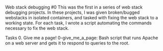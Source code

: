 Web stack debugging #0
This was the first in a series of web stack debugging projects. In these projects, I was given broken/bugged webstacks in isolated containers, and tasked with fixing the web stack to a working state. For each task, I wrote a script automating the commands necessary to fix the web stack.

Tasks
0. Give me a page!
0-give_me_a_page: Bash script that runs Apache on a web server and gets it to respond to queries to the root.
